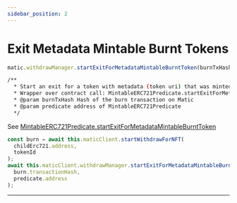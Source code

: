 ```yaml
---
sidebar_position: 2
---
```


# Exit Metadata Mintable Burnt Tokens

```js
matic.withdrawManager.startExitForMetadataMintableBurntToken(burnTxHash, predicate: address, options)
```

```bash
/**
  * Start an exit for a token with metadata (token uri) that was minted and burnt on the side chain
  * Wrapper over contract call: MintableERC721Predicate.startExitForMetadataMintableBurntToken
  * @param burnTxHash Hash of the burn transaction on Matic
  * @param predicate address of MintableERC721Predicate
  */
```

See [MintableERC721Predicate.startExitForMetadataMintableBurntToken](https://github.com/maticnetwork/contracts/blob/e2cb462b8487921463090b0bdcdd7433db14252b/contracts/root/predicates/MintableERC721Predicate.sol#L66)

```js
const burn = await this.maticClient.startWithdrawForNFT(
  childErc721.address,
  tokenId
);
await this.maticClient.withdrawManager.startExitForMetadataMintableBurntToken(
  burn.transactionHash,
  predicate.address
);
```

---
